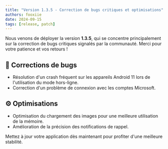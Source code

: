 ```yaml
---
title: "Version 1.3.5 - Correction de bugs critiques et optimisations"
authors: fooxiie
date: 2024-09-15
tags: [release, patch]
---
```


Nous venons de déployer la version **1.3.5**, qui se concentre principalement sur la correction de bugs critiques signalés par la communauté. Merci pour votre patience et vos retours !
<!-- truncate -->
## 🔧 Corrections de bugs
- Résolution d'un crash fréquent sur les appareils Android 11 lors de l'utilisation du mode hors-ligne.
- Correction d'un problème de connexion avec les comptes Microsoft.

## ⚙️ Optimisations
- Optimisation du chargement des images pour une meilleure utilisation de la mémoire.
- Amélioration de la précision des notifications de rappel.

Mettez à jour votre application dès maintenant pour profiter d'une meilleure stabilité.
